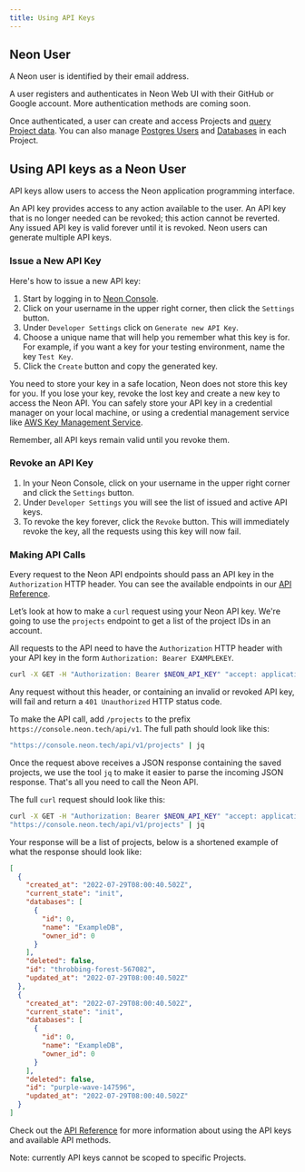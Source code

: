 ```yaml
---
title: Using API Keys
---
```


## Neon User

A Neon user is identified by their email address.

A user registers and authenticates in Neon Web UI with their GitHub or Google account. More authentication methods are coming soon.

Once authenticated, a user can create and access Projects and [query Project data](../tutorials#query-via-ui). You can also manage [Postgres Users](../../reference/glossary/#postgres-users) and [Databases](../../reference/glossary/#postgres-databases) in each Project.

## Using API keys as a Neon User

API keys allow users to access the Neon application programming interface.

An API key provides access to any action available to the user. An API key that is no longer needed can be revoked; this action cannot be reverted. Any issued API key is valid forever until it is revoked. Neon users can generate multiple API keys.

### Issue a New API Key

Here's how to issue a new API key:

1. Start by logging in to [Neon Console](https://console.neon.tech).
2. Click on your username in the upper right corner, then click the `Settings` button.
3. Under `Developer Settings` click on `Generate new API Key`.
4. Choose a unique name that will help you remember what this key is for. For example, if you want a key for your testing environment, name the key `Test Key`.
5. Click the `Create` button and copy the generated key.

You need to store your key in a safe location, Neon does not store this key for you. If you lose your key, revoke the lost key and create a new key to access the Neon API. You can safely store your API key in a credential manager on your local machine, or using a credential management service like [AWS Key Management Service](https://aws.amazon.com/kms/).

Remember, all API keys remain valid until you revoke them.

### Revoke an API Key

1. In your Neon Console, click on your username in the upper right corner and click the `Settings` button.
2. Under `Developer Settings` you will see the list of issued and active API keys.
3. To revoke the key forever, click the `Revoke` button. This will immediately revoke the key, all the requests using this key will now fail.

### Making API Calls

Every request to the Neon API endpoints should pass an API key in the `Authorization` HTTP header. You can see the available endpoints in our [API Reference](https://console.neon.tech/api-docs/v1).

Let’s look at how to make a `curl` request using your Neon API key. We're going to use the `projects` endpoint to get a list of the project IDs in an account.

All requests to the API need to have the `Authorization` HTTP header with your API key in the form `Authorization: Bearer EXAMPLEKEY`.

```bash
curl -X GET -H "Authorization: Bearer $NEON_API_KEY" "accept: application/json"
```

Any request without this header, or containing an invalid or revoked API key, will fail and return a `401 Unauthorized` HTTP status code.

To make the API call, add `/projects` to the prefix `https://console.neon.tech/api/v1`. The full path should look like this:

```bash
"https://console.neon.tech/api/v1/projects" | jq
```

Once the request above receives a JSON response containing the saved projects, we use the tool `jq` to make it easier to parse the incoming JSON response. That's all you need to call the Neon API.

The full `curl` request should look like this:

```bash
curl -X GET -H "Authorization: Bearer $NEON_API_KEY" "accept: application/json"
"https://console.neon.tech/api/v1/projects" | jq
```

Your response will be a list of projects, below is a shortened example of what the response should look like:

```json
[
  {
    "created_at": "2022-07-29T08:00:40.502Z",
    "current_state": "init",
    "databases": [
      {
        "id": 0,
        "name": "ExampleDB",
        "owner_id": 0
      }
    ],
    "deleted": false,
    "id": "throbbing-forest-567082",
    "updated_at": "2022-07-29T08:00:40.502Z"
  },
  {
    "created_at": "2022-07-29T08:00:40.502Z",
    "current_state": "init",
    "databases": [
      {
        "id": 0,
        "name": "ExampleDB",
        "owner_id": 0
      }
    ],
    "deleted": false,
    "id": "purple-wave-147596",
    "updated_at": "2022-07-29T08:00:40.502Z"
  }
]
```

Check out the [API Reference](https://console.neon.tech/api-docs) for more information about using the API keys and available API methods.

Note: currently API keys cannot be scoped to specific Projects.
